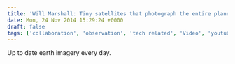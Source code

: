 ```yaml
---
title: 'Will Marshall: Tiny satellites that photograph the entire planet, every day'
date: Mon, 24 Nov 2014 15:29:24 +0000
draft: false
tags: ['collaboration', 'observation', 'tech related', 'Video', 'youtube']
---
```


Up to date earth imagery every day.